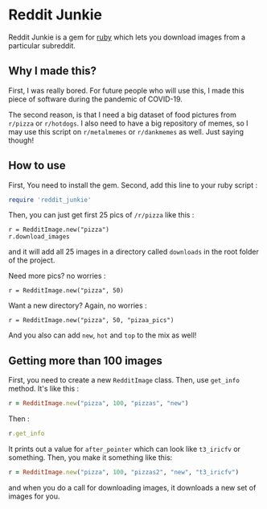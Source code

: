 # Reddit Junkie

Reddit Junkie is a gem for [ruby](http://ruby-lang.org/) which lets you download images from a particular subreddit. 

## Why I made this?

First, I was really bored. For future people who will use this, I made this piece of software during the pandemic of COVID-19. 

The second reason, is that I need a big dataset of food pictures from `r/pizza` or `r/hotdogs`. I also need to have a big repository of memes, so I may use this script on `r/metalmemes` or `r/dankmemes` as well. Just saying though!

## How to use 

First, You need to install the gem. Second, add this line to your ruby script :

```ruby
require 'reddit_junkie'
``` 

Then, you can just get first 25 pics of `/r/pizza` like this : 

```
r = RedditImage.new("pizza")
r.download_images 
```

and it will add all 25 images in a directory called `downloads` in the root folder of the project. 

Need more pics? no worries : 

```
r = RedditImage.new("pizza", 50)
``` 

Want a new directory? Again, no worries : 

```
r = RedditImage.new("pizza", 50, "pizaa_pics")
``` 

And you also can add `new`, `hot` and `top` to the mix as well! 

## Getting more than 100 images 

First, you need to create a new `RedditImage` class. Then, use `get_info` method. It's like this : 

```ruby
r = RedditImage.new("pizza", 100, "pizzas", "new")
``` 

Then : 

```ruby 
r.get_info
``` 

It prints out a value for `after_pointer` which can look like `t3_iricfv` or something. Then, you make it something like this:

```ruby
r = RedditImage.new("pizza", 100, "pizzas2", "new", "t3_iricfv")
``` 

and when you do a call for downloading images, it downloads a new set of images for you. 
